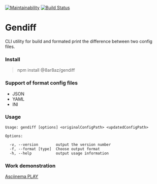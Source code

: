 [![Maintainability](https://api.codeclimate.com/v1/badges/a91832a5667da4ef738f/maintainability)](https://codeclimate.com/github/8ar8az/Gendiff-Hexlet/maintainability)
[![Build Status](https://travis-ci.org/8ar8az/Gendiff-Hexlet.svg?branch=master)](https://travis-ci.org/8ar8az/Gendiff-Hexlet)

# Gendiff

CLI utility for build and formated print the difference between two config files.

### Install

> npm install @8ar8az/gendiff

### Support of format config files

- JSON
- YAML
- INI

### Usage

```
Usage: gendiff [options] <originalConfigPath> <updatedConfigPath>

Options:

  -v, --version        output the version number
  -f, --format [type]  Choose output format
  -h, --help           output usage information
```

### Work demonstration

[Asciinema PLAY](https://asciinema.org/a/kmSU3ZusSpASn34jWf5N2yiqu)
